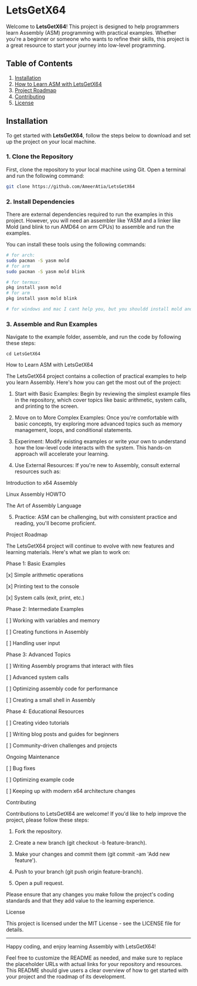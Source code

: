 # LetsGetX64

Welcome to **LetsGetX64**! This project is designed to help programmers learn Assembly (ASM) programming with practical examples. Whether you're a beginner or someone who wants to refine their skills, this project is a great resource to start your journey into low-level programming.

## Table of Contents
1. [Installation](#installation)
2. [How to Learn ASM with LetsGetX64](#how-to-learn-asm-with-letsgetx64)
3. [Project Roadmap](#project-roadmap)
4. [Contributing](#contributing)
5. [License](#license)

## Installation

To get started with **LetsGetX64**, follow the steps below to download and set up the project on your local machine.

### 1. Clone the Repository
First, clone the repository to your local machine using Git. Open a terminal and run the following command:

```bash
git clone https://github.com/AmeerAtia/LetsGetX64
```

### 2. Install Dependencies

There are external dependencies required to run the examples in this project. However, you will need an assembler like YASM and a linker like Mold (and blink to run AMD64 on arm CPUs) to assemble and run the examples.

You can install these tools using the following commands:

```bash
# for arch:
sudo pacman -S yasm mold
# for arm
sudo pacman -S yasm mold blink

# for termux:
pkg install yasm mold
# for arm
pkg install yasm mold blink

# for windows and mac I cant help you, but you shouldd install mold and yasm(and blinko n arm)
```

### 3. Assemble and Run Examples

Navigate to the example folder, assemble, and run the code by following these steps:

```
cd LetsGetX64
```

How to Learn ASM with LetsGetX64

The LetsGetX64 project contains a collection of practical examples to help you learn Assembly. Here's how you can get the most out of the project:

1. Start with Basic Examples: Begin by reviewing the simplest example files in the repository, which cover topics like basic arithmetic, system calls, and printing to the screen.


2. Move on to More Complex Examples: Once you're comfortable with basic concepts, try exploring more advanced topics such as memory management, loops, and conditional statements.


3. Experiment: Modify existing examples or write your own to understand how the low-level code interacts with the system. This hands-on approach will accelerate your learning.


4. Use External Resources: If you're new to Assembly, consult external resources such as:

Introduction to x64 Assembly

Linux Assembly HOWTO

The Art of Assembly Language



5. Practice: ASM can be challenging, but with consistent practice and reading, you'll become proficient.



Project Roadmap

The LetsGetX64 project will continue to evolve with new features and learning materials. Here's what we plan to work on:

Phase 1: Basic Examples

[x] Simple arithmetic operations

[x] Printing text to the console

[x] System calls (exit, print, etc.)


Phase 2: Intermediate Examples

[ ] Working with variables and memory

[ ] Creating functions in Assembly

[ ] Handling user input


Phase 3: Advanced Topics

[ ] Writing Assembly programs that interact with files

[ ] Advanced system calls

[ ] Optimizing assembly code for performance

[ ] Creating a small shell in Assembly


Phase 4: Educational Resources

[ ] Creating video tutorials

[ ] Writing blog posts and guides for beginners

[ ] Community-driven challenges and projects


Ongoing Maintenance

[ ] Bug fixes

[ ] Optimizing example code

[ ] Keeping up with modern x64 architecture changes


Contributing

Contributions to LetsGetX64 are welcome! If you'd like to help improve the project, please follow these steps:

1. Fork the repository.


2. Create a new branch (git checkout -b feature-branch).


3. Make your changes and commit them (git commit -am 'Add new feature').


4. Push to your branch (git push origin feature-branch).


5. Open a pull request.



Please ensure that any changes you make follow the project's coding standards and that they add value to the learning experience.

License

This project is licensed under the MIT License - see the LICENSE file for details.


---

Happy coding, and enjoy learning Assembly with LetsGetX64!

Feel free to customize the README as needed, and make sure to replace the placeholder URLs with actual links for your repository and resources. This README should give users a clear overview of how to get started with your project and the roadmap of its development.



